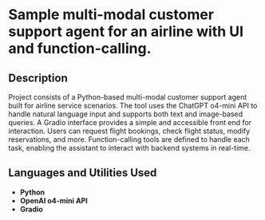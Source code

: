 <h1>Sample multi-modal customer support agent for an airline with UI and function-calling.</h1>

<h2>Description</h2>
Project consists of a Python-based multi-modal customer support agent built for airline service scenarios. The tool uses the ChatGPT o4-mini API to handle natural language input and supports both text and image-based queries. A Gradio interface provides a simple and accessible front end for interaction. Users can request flight bookings, check flight status, modify reservations, and more. Function-calling tools are defined to handle each task, enabling the assistant to interact with backend systems in real-time.
<br />


<h2>Languages and Utilities Used</h2>

- <b>Python</b> 
- <b>OpenAI o4-mini API</b>
- <b>Gradio</b> 
